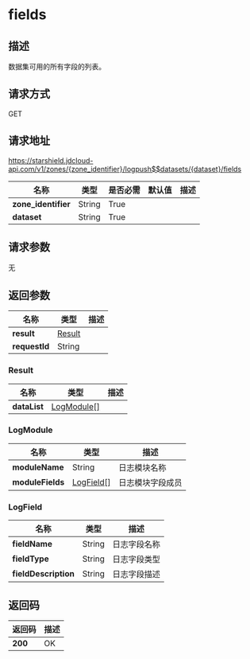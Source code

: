 # fields


## 描述
数据集可用的所有字段的列表。

## 请求方式
GET

## 请求地址
https://starshield.jdcloud-api.com/v1/zones/{zone_identifier}/logpush$$datasets/{dataset}/fields

|名称|类型|是否必需|默认值|描述|
|---|---|---|---|---|
|**zone_identifier**|String|True| | |
|**dataset**|String|True| | |

## 请求参数
无


## 返回参数
|名称|类型|描述|
|---|---|---|
|**result**|[Result](fields#result)| |
|**requestId**|String| |

### <div id="result">Result</div>
|名称|类型|描述|
|---|---|---|
|**dataList**|[LogModule[]](fields#logmodule)| |
### <div id="logmodule">LogModule</div>
|名称|类型|描述|
|---|---|---|
|**moduleName**|String|日志模块名称|
|**moduleFields**|[LogField[]](fields#logfield)|日志模块字段成员|
### <div id="logfield">LogField</div>
|名称|类型|描述|
|---|---|---|
|**fieldName**|String|日志字段名称|
|**fieldType**|String|日志字段类型|
|**fieldDescription**|String|日志字段描述|

## 返回码
|返回码|描述|
|---|---|
|**200**|OK|
